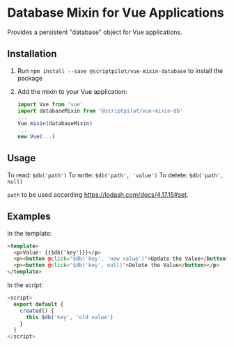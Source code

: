 # Database Mixin for Vue Applications

Provides a persistent "database" object for Vue applications.

## Installation

1. Run `npm install --save @scriptpilot/vue-mixin-database` to install the package
2. Add the mixin to your Vue application:

   ```js
   import Vue from 'vue'
   import databaseMixin from '@scriptpilot/vue-mixin-db'
   ...
   Vue.mixin(databaseMixin)
   ...
   new Vue(...)
   ```

## Usage

To read: `$db('path')`
To write: `$db('path', 'value')`
To delete: `$db('path', null)`

`path` to be used according https://lodash.com/docs/4.17.15#set.

## Examples

In the template:

```html
<template>
  <p>Value: {{$db('key')}}</p>
  <p><button @click="$db('key', 'new value')">Update the Value</button></p>
  <p><button @click="$db('key', null)">Delete the Value</button></p>
</template>
```

In the script:

```js
<script>
  export default {
    created() {
      this.$db('key', 'old value')
    }
  }
</script>
```
